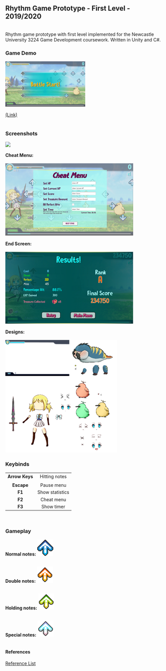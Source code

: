 ## Rhythm Game Prototype - First Level - 2019/2020 
<br />
Rhythm game prototype with first level implemented for the Newcastle University 3224 Game Development coursework. Written in Unity and C#. <br />

### Game Demo
<a href = "https://akeilee.github.io/Rhythm-Prototype-Level/"><img src="https://github.com/Akeilee/Rhythm-Prototype-Level/blob/master/Screenshots/start.PNG" alt = "Game Link" width = "250"></a>

[(Link)](https://akeilee.github.io/Rhythm-Prototype-Level/)<br /><br />


### Screenshots
<a name = "screenshot"><img src="https://github.com/Akeilee/Rhythm-Prototype-Level/blob/master/Screenshots/gameplayGif.gif" width = "400"></a> 

**Cheat Menu:**<br /><br />
<a name = "cheat"><img src="https://github.com/Akeilee/Rhythm-Prototype-Level/blob/master/Screenshots/CheatMenu.PNG" width = "400"></a> 

**End Screen:**<br /><br />
<a name = "endScreen"><img src="https://github.com/Akeilee/Rhythm-Prototype-Level/blob/master/Screenshots/EndScreen.PNG" width = "400"></a> 

**Designs:**<br /><br />
<a name = "design"><img src="https://github.com/Akeilee/Rhythm-Prototype-Level/blob/master/Screenshots/assets.png" width = "350"></a> <br />

### Keybinds
| | |
| :---: | :---: |
|**Arrow Keys**| Hitting notes |
| | |
|**Escape**| Pause menu |
|**F1**| Show statistics |
|**F2**| Cheat menu |
|**F3**| Show timer |
<br />


### Gameplay
**Normal notes:**
<a name = "normal"><img src="https://github.com/Akeilee/Rhythm-Prototype-Level/blob/master/Screenshots/normal.png" width = "50"></a> <br /><br />

**Double notes:**
<a name = "double"><img src="https://github.com/Akeilee/Rhythm-Prototype-Level/blob/master/Screenshots/double.png" width = "50"></a> <br /><br />

**Holding notes:**
<a name = "hold"><img src="https://github.com/Akeilee/Rhythm-Prototype-Level/blob/master/Screenshots/greenHold.png" width = "50"></a> <br /><br />

**Special notes:**
<a name = "special"><img src="https://github.com/Akeilee/Rhythm-Prototype-Level/blob/master/Screenshots/special.png" width = "50"></a> <br /><br />


#### References
[Reference List](https://github.com/Akeilee/Rhythm-Prototype-Level/blob/master/Screenshots/Reference%20List.txt)


